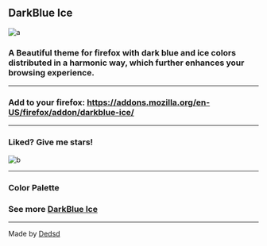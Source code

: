 ## DarkBlue Ice
![a](https://addons.cdn.mozilla.net/user-media/version-previews/full/3855/3855353.svg?modified=1625847113)
### A Beautiful theme for firefox with dark blue and ice colors distributed in a harmonic way, which further enhances your browsing experience.

---

### Add to your firefox: https://addons.mozilla.org/en-US/firefox/addon/darkblue-ice/

---

### Liked? Give me stars! 

![b](https://cdn.discordapp.com/attachments/774302890142597160/863103066978517002/unknown.png)

---

### Color Palette 

### See more [DarkBlue Ice](https://github.com/Dedsd/DarkBlue-Ice)

---

Made by [Dedsd](https://github.com/Dedsd/)
